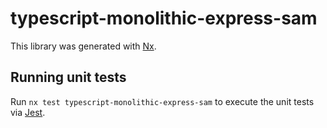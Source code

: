 # typescript-monolithic-express-sam

This library was generated with [Nx](https://nx.dev).

## Running unit tests

Run `nx test typescript-monolithic-express-sam` to execute the unit tests via [Jest](https://jestjs.io).
